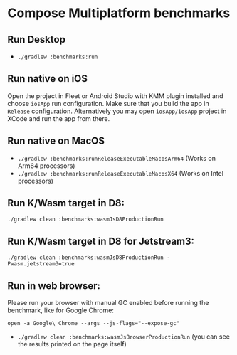 # Compose Multiplatform benchmarks

## Run Desktop
- `./gradlew :benchmarks:run`

## Run native on iOS
Open the project in Fleet or Android Studio with KMM plugin installed and 
choose `iosApp` run configuration. Make sure that you build the app in `Release` configuration.
Alternatively you may open `iosApp/iosApp` project in XCode and run the app from there.

## Run native on MacOS
 - `./gradlew :benchmarks:runReleaseExecutableMacosArm64` (Works on Arm64 processors)
 - `./gradlew :benchmarks:runReleaseExecutableMacosX64` (Works on Intel processors)

## Run K/Wasm target in D8:
`./gradlew clean :benchmarks:wasmJsD8ProductionRun`

## Run K/Wasm target in D8 for Jetstream3:
`./gradlew clean :benchmarks:wasmJsD8ProductionRun -Pwasm.jetstream3=true`

## Run in web browser:

Please run your browser with manual GC enabled before running the benchmark, like for Google Chrome:

`open -a Google\ Chrome --args --js-flags="--expose-gc"`

- `./gradlew clean :benchmarks:wasmJsBrowserProductionRun` (you can see the results printed on the page itself)